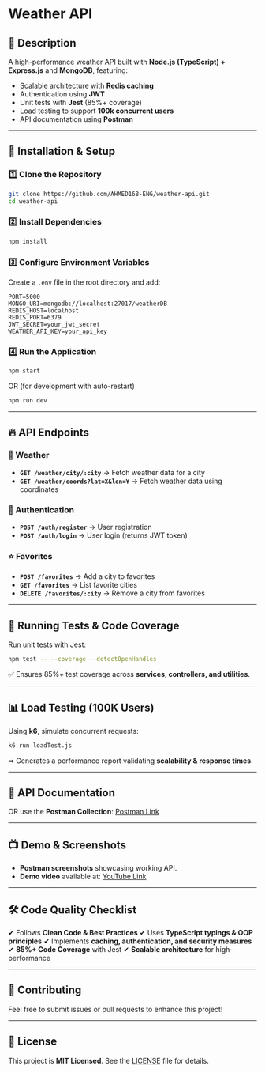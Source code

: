 # Weather API

## 📌 Description

A high-performance weather API built with **Node.js (TypeScript) + Express.js** and **MongoDB**, featuring:

- Scalable architecture with **Redis caching**
- Authentication using **JWT**
- Unit tests with **Jest** (85%+ coverage)
- Load testing to support **100k concurrent users**
- API documentation using **Postman**

---

## 🚀 Installation & Setup

### 1️⃣ Clone the Repository

```bash
git clone https://github.com/AHMED168-ENG/weather-api.git
cd weather-api
```

### 2️⃣ Install Dependencies

```bash
npm install
```

### 3️⃣ Configure Environment Variables

Create a `.env` file in the root directory and add:

```env
PORT=5000
MONGO_URI=mongodb://localhost:27017/weatherDB
REDIS_HOST=localhost
REDIS_PORT=6379
JWT_SECRET=your_jwt_secret
WEATHER_API_KEY=your_api_key
```

### 4️⃣ Run the Application

```bash
npm start
```

OR (for development with auto-restart)

```bash
npm run dev
```

---

## 🔥 API Endpoints

### 📍 Weather

- **`GET /weather/city/:city`** → Fetch weather data for a city
- **`GET /weather/coords?lat=X&lon=Y`** → Fetch weather data using coordinates

### 🔑 Authentication

- **`POST /auth/register`** → User registration
- **`POST /auth/login`** → User login (returns JWT token)

### ⭐ Favorites

- **`POST /favorites`** → Add a city to favorites
- **`GET /favorites`** → List favorite cities
- **`DELETE /favorites/:city`** → Remove a city from favorites

---

## 🧪 Running Tests & Code Coverage

Run unit tests with Jest:

```bash
npm test -- --coverage --detectOpenHandles
```

✅ Ensures 85%+ test coverage across **services, controllers, and utilities**.

---

## 📊 Load Testing (100K Users)

Using **k6**, simulate concurrent requests:

```bash
k6 run loadTest.js
```

➡ Generates a performance report validating **scalability & response times**.

---

## 📖 API Documentation

OR use the **Postman Collection**: [Postman Link](#)

---

## 📺 Demo & Screenshots

- **Postman screenshots** showcasing working API.
- **Demo video** available at: [YouTube Link](#)

---

## 🛠 Code Quality Checklist

✔ Follows **Clean Code & Best Practices**
✔ Uses **TypeScript typings & OOP principles**
✔ Implements **caching, authentication, and security measures**
✔ **85%+ Code Coverage** with Jest
✔ **Scalable architecture** for high-performance

---

## 📌 Contributing

Feel free to submit issues or pull requests to enhance this project!

---

## 📜 License

This project is **MIT Licensed**. See the [LICENSE](LICENSE) file for details.
